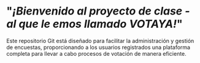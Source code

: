 # "_¡Bienvenido al proyecto de clase - al que le emos llamado VOTAYA!_"
Este repositorio Git está diseñado para facilitar la administración y gestión de encuestas, proporcionando a los usuarios registrados una plataforma completa para llevar a cabo procesos de votación de manera eficiente.
